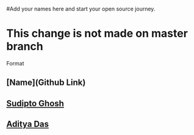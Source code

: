 #Add your names here and start your open source journey.
# This change is not made on master branch

Format 
## [Name](Github Link)

## [Sudipto Ghosh](https://github.com/pydevsg/)

## [Aditya Das](https://github.com/AdityaDas2101/)

